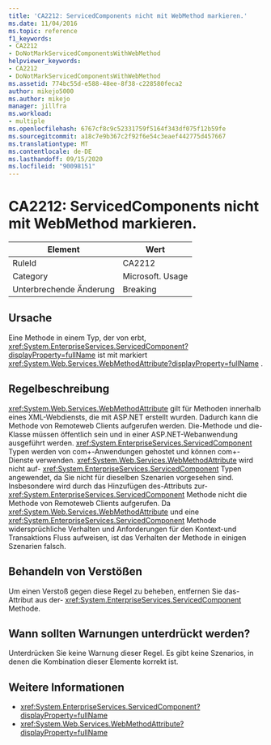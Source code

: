 ```yaml
---
title: 'CA2212: ServicedComponents nicht mit WebMethod markieren.'
ms.date: 11/04/2016
ms.topic: reference
f1_keywords:
- CA2212
- DoNotMarkServicedComponentsWithWebMethod
helpviewer_keywords:
- CA2212
- DoNotMarkServicedComponentsWithWebMethod
ms.assetid: 774bc55d-e588-48ee-8f38-c228580feca2
author: mikejo5000
ms.author: mikejo
manager: jillfra
ms.workload:
- multiple
ms.openlocfilehash: 6767cf8c9c52331759f5164f343df075f12b59fe
ms.sourcegitcommit: a18c7e9b367c2f92f6e54c3eaef442775d457667
ms.translationtype: MT
ms.contentlocale: de-DE
ms.lasthandoff: 09/15/2020
ms.locfileid: "90098151"
---
```

# <a name="ca2212-do-not-mark-serviced-components-with-webmethod"></a>CA2212: ServicedComponents nicht mit WebMethod markieren.

|Element|Wert|
|-|-|
|RuleId|CA2212|
|Category|Microsoft. Usage|
|Unterbrechende Änderung|Breaking|

## <a name="cause"></a>Ursache

Eine Methode in einem Typ, der von erbt, <xref:System.EnterpriseServices.ServicedComponent?displayProperty=fullName> ist mit markiert <xref:System.Web.Services.WebMethodAttribute?displayProperty=fullName> .

## <a name="rule-description"></a>Regelbeschreibung

<xref:System.Web.Services.WebMethodAttribute> gilt für Methoden innerhalb eines XML-Webdiensts, die mit ASP.NET erstellt wurden. Dadurch kann die Methode von Remoteweb Clients aufgerufen werden. Die-Methode und die-Klasse müssen öffentlich sein und in einer ASP.NET-Webanwendung ausgeführt werden. <xref:System.EnterpriseServices.ServicedComponent> Typen werden von com+-Anwendungen gehostet und können com+-Dienste verwenden. <xref:System.Web.Services.WebMethodAttribute> wird nicht auf- <xref:System.EnterpriseServices.ServicedComponent> Typen angewendet, da Sie nicht für dieselben Szenarien vorgesehen sind. Insbesondere wird durch das Hinzufügen des-Attributs zur- <xref:System.EnterpriseServices.ServicedComponent> Methode nicht die Methode von Remoteweb Clients aufgerufen. Da <xref:System.Web.Services.WebMethodAttribute> und eine <xref:System.EnterpriseServices.ServicedComponent> Methode widersprüchliche Verhalten und Anforderungen für den Kontext-und Transaktions Fluss aufweisen, ist das Verhalten der Methode in einigen Szenarien falsch.

## <a name="how-to-fix-violations"></a>Behandeln von Verstößen

Um einen Verstoß gegen diese Regel zu beheben, entfernen Sie das-Attribut aus der- <xref:System.EnterpriseServices.ServicedComponent> Methode.

## <a name="when-to-suppress-warnings"></a>Wann sollten Warnungen unterdrückt werden?

Unterdrücken Sie keine Warnung dieser Regel. Es gibt keine Szenarios, in denen die Kombination dieser Elemente korrekt ist.

## <a name="see-also"></a>Weitere Informationen

- <xref:System.EnterpriseServices.ServicedComponent?displayProperty=fullName>
- <xref:System.Web.Services.WebMethodAttribute?displayProperty=fullName>

